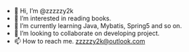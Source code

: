 - 👋 Hi, I’m @zzzzzy2k
- 👀 I’m interested in reading books.
- 🌱 I’m currently learning Java, Mybatis, Spring5 and so on.
- 💞️ I’m looking to collaborate on developing project.
- 📫 How to reach me. zzzzzy2k@outlook.com

<!---
✨ special me ✨ 
--->
